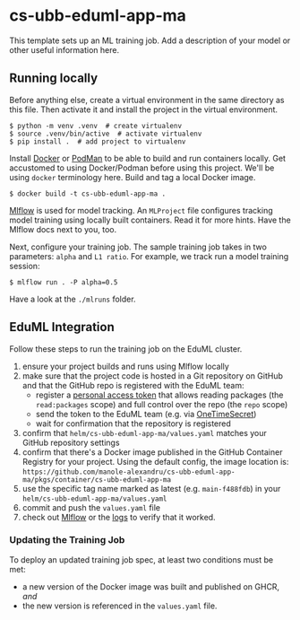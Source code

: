 # cs-ubb-eduml-app-ma

This template sets up an ML training job. Add a description of your model or
other useful information here.

## Running locally

Before anything else, create a virtual environment in the same directory as this
file. Then activate it and install the project in the virtual environment.

```shell
$ python -m venv .venv  # create virtualenv
$ source .venv/bin/active  # activate virtualenv
$ pip install .  # add project to virtualenv
```

Install [Docker](https://docker.com) or [PodMan](https://podman.io) to be able
to build and run containers locally. Get accustomed to using Docker/Podman
before using this project. We'll be using `docker` terminology here. Build and
tag a local Docker image.

```shell
$ docker build -t cs-ubb-eduml-app-ma .
```

[Mlflow](https://mlflow.org) is used for model tracking. An `MLProject` file
configures tracking model training using locally built containers. Read it for
more hints. Have the Mlflow docs next to you, too.

Next, configure your training job. The sample training job takes in two
parameters: `alpha` and `L1 ratio`. For example, we track run a model training
session:

```shell
$ mlflow run . -P alpha=0.5
```

Have a look at the `./mlruns` folder.

## EduML Integration

Follow these steps to run the training job on the EduML cluster.

1. ensure your project builds and runs using Mlflow locally
1. make sure that the project code is hosted in a Git repository on GitHub and
that the GitHub repo is registered with the EduML team:
   * register a [personal access token](https://github.com/settings/tokens) that
allows reading packages (the `read:packages` scope) and full control over the repo
(the `repo` scope)
   * send the token to the EduML team (e.g. via [OneTimeSecret](https://onetimesecret.com))
   * wait for confirmation that the repository is registered
1. confirm that `helm/cs-ubb-eduml-app-ma/values.yaml` matches your GitHub
repository settings
1. confirm that there's a Docker image published in the GitHub Container
Registry for your project. Using the default config, the image location is:
`https://github.com/manole-alexandru/cs-ubb-eduml-app-ma/pkgs/container/cs-ubb-eduml-app-ma`
1. use the specific tag name marked as latest (e.g. `main-f488fdb`) in your
`helm/cs-ubb-eduml-app-ma/values.yaml`
1. commit and push the `values.yaml` file
1. check out [Mlflow](https://mlflow.k8s.cs.ubbcluj.ro) or the [logs](https://grafana.k8s.cs.ubbcluj.ro/a/grafana-lokiexplore-app/explore?patterns=%5B%5D&var-primary_label=namespace%7C%3D~%7C.%2Amlflow.%2A)
to verify that it worked.

### Updating the Training Job

To deploy an updated training job spec, at least two conditions must be met:
- a new version of the Docker image was built and published on GHCR, _and_
- the new version is referenced in the `values.yaml` file.

